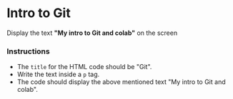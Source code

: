 # Intro to Git
Display the text  <b>"My intro to Git and colab"</b> on the screen

###  Instructions

- The `title` for the HTML code should be "Git".
- Write the text inside a `p` tag.
- The code should display the above mentioned text "My intro to Git and colab".
